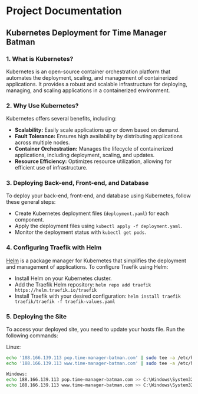# Project Documentation

## Kubernetes Deployment for Time Manager Batman

### 1. What is Kubernetes?

Kubernetes is an open-source container orchestration platform that automates the deployment, scaling, and management of containerized applications. It provides a robust and scalable infrastructure for deploying, managing, and scaling applications in a containerized environment.

### 2. Why Use Kubernetes?

Kubernetes offers several benefits, including:

- **Scalability:** Easily scale applications up or down based on demand.
- **Fault Tolerance:** Ensures high availability by distributing applications across multiple nodes.
- **Container Orchestration:** Manages the lifecycle of containerized applications, including deployment, scaling, and updates.
- **Resource Efficiency:** Optimizes resource utilization, allowing for efficient use of infrastructure.

### 3. Deploying Back-end, Front-end, and Database

To deploy your back-end, front-end, and database using Kubernetes, follow these general steps:

- Create Kubernetes deployment files (`deployment.yaml`) for each component.
- Apply the deployment files using `kubectl apply -f deployment.yaml`.
- Monitor the deployment status with `kubectl get pods`.

### 4. Configuring Traefik with Helm

[Helm](https://helm.sh/) is a package manager for Kubernetes that simplifies the deployment and management of applications. To configure Traefik using Helm:

- Install Helm on your Kubernetes cluster.
- Add the Traefik Helm repository: `helm repo add traefik https://helm.traefik.io/traefik`
- Install Traefik with your desired configuration: `helm install traefik traefik/traefik -f traefik-values.yaml`

### 5. Deploying the Site

To access your deployed site, you need to update your hosts file. Run the following commands:


Linux:
```bash
echo '188.166.139.113 pop.time-manager-batman.com' | sudo tee -a /etc/hosts
echo '188.166.139.113 www.time-manager-batman.com' | sudo tee -a /etc/hosts

Windows:
echo 188.166.139.113 pop.time-manager-batman.com >> C:\Windows\System32\drivers\etc\hosts
echo 188.166.139.113 www.time-manager-batman.com >> C:\Windows\System32\drivers\etc\hosts
